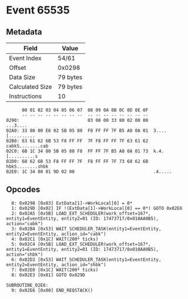 # Event 65535

## Metadata

| Field           | Value    |
|-----------------|----------|
| Event Index     | 54/61    |
| Offset          | 0x0298   |
| Data Size       | 79 bytes |
| Calculated Size | 79 bytes |
| Instructions    | 10       |

```
      00 01 02 03 04 05 06 07  08 09 0A 0B 0C 0D 0E 0F
      -- -- -- -- -- -- -- --  -- -- -- -- -- -- -- --
0290:                          03 00 00 33 80 02 00 00          ...3....
02A0: 33 80 00 E6 02 5B 05 80  F8 FF FF 7F B5 A0 0A 01  3....[..........
02B0: 63 61 62 6B 53 F8 FF FF  7F F8 FF FF 7F 63 61 62  cabkS........cab
02C0: 6B 1C 34 80 5B 05 80 F8  FF FF 7F B5 A0 0A 01 73  k.4.[..........s
02D0: 68 62 6B 53 F8 FF FF 7F  F8 FF FF 7F 73 68 62 6B  hbkS........shbk
02E0: 1C 34 80 01 9D 02 00                              .4.....         
```

## Opcodes

```
  0: 0x0298 [0x03] ExtData[1]->WorkLocal[0] = 0*
  1: 0x029D [0x02] IF !(ExtData[1]->WorkLocal[0] == 0*) GOTO 0x02E6
  2: 0x02A5 [0x5B] LOAD_EXT_SCHEDULER(work_offset=167*, entity1=EventEntity, entity2=01 (ID: 17473717/0x010AA0B5), action="cabk")
  3: 0x02B4 [0x53] WAIT_SCHEDULER_TASK(entity1=EventEntity, entity2=EventEntity, action_id="cabk")
  4: 0x02C1 [0x1C] WAIT(200* ticks)
  5: 0x02C4 [0x5B] LOAD_EXT_SCHEDULER(work_offset=167*, entity1=EventEntity, entity2=01 (ID: 17473717/0x010AA0B5), action="shbk")
  6: 0x02D3 [0x53] WAIT_SCHEDULER_TASK(entity1=EventEntity, entity2=EventEntity, action_id="shbk")
  7: 0x02E0 [0x1C] WAIT(200* ticks)
  8: 0x02E3 [0x01] GOTO 0x029D

SUBROUTINE_02E6:
  9: 0x02E6 [0x00] END_REQSTACK()
```
